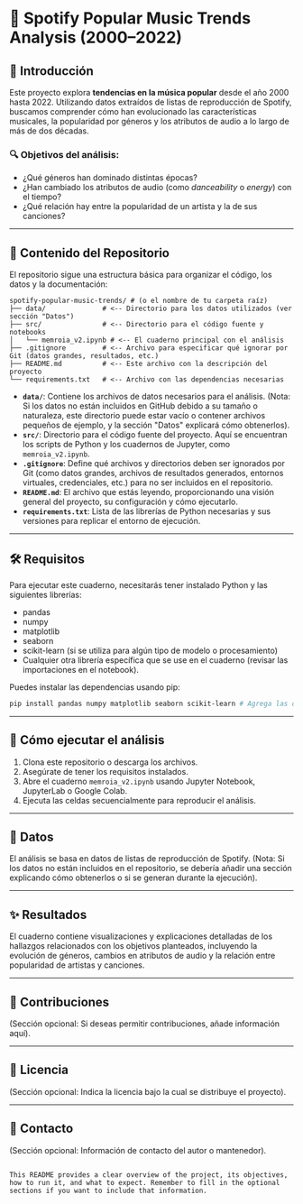 
# 🎵 Spotify Popular Music Trends Analysis (2000–2022)

## 📌 Introducción

Este proyecto explora **tendencias en la música popular** desde el año 2000 hasta 2022. Utilizando datos extraídos de listas de reproducción de Spotify, buscamos comprender cómo han evolucionado las características musicales, la popularidad por géneros y los atributos de audio a lo largo de más de dos décadas.

### 🔍 Objetivos del análisis:

- ¿Qué géneros han dominado distintas épocas?
- ¿Han cambiado los atributos de audio (como *danceability* o *energy*) con el tiempo?
- ¿Qué relación hay entre la popularidad de un artista y la de sus canciones?

---

## 🚀 Contenido del Repositorio

El repositorio sigue una estructura básica para organizar el código, los datos y la documentación:

```text
spotify-popular-music-trends/ # (o el nombre de tu carpeta raíz)
├── data/              # <-- Directorio para los datos utilizados (ver sección "Datos")
├── src/               # <-- Directorio para el código fuente y notebooks
│   └── memroia_v2.ipynb # <-- El cuaderno principal con el análisis
├── .gitignore         # <-- Archivo para especificar qué ignorar por Git (datos grandes, resultados, etc.)
├── README.md          # <-- Este archivo con la descripción del proyecto
└── requirements.txt   # <-- Archivo con las dependencias necesarias
```


* **`data/`**: Contiene los archivos de datos necesarios para el análisis. (Nota: Si los datos no están incluidos en GitHub debido a su tamaño o naturaleza, este directorio puede estar vacío o contener archivos pequeños de ejemplo, y la sección "Datos" explicará cómo obtenerlos).
* **`src/`**: Directorio para el código fuente del proyecto. Aquí se encuentran los scripts de Python y los cuadernos de Jupyter, como `memroia_v2.ipynb`.
* **`.gitignore`**: Define qué archivos y directorios deben ser ignorados por Git (como datos grandes, archivos de resultados generados, entornos virtuales, credenciales, etc.) para no ser incluidos en el repositorio.
* **`README.md`**: El archivo que estás leyendo, proporcionando una visión general del proyecto, su configuración y cómo ejecutarlo.
* **`requirements.txt`**: Lista de las librerías de Python necesarias y sus versiones para replicar el entorno de ejecución.

---



## 🛠️ Requisitos

Para ejecutar este cuaderno, necesitarás tener instalado Python y las siguientes librerías:

- pandas
- numpy
- matplotlib
- seaborn
- scikit-learn (si se utiliza para algún tipo de modelo o procesamiento)
- Cualquier otra librería específica que se use en el cuaderno (revisar las importaciones en el notebook).

Puedes instalar las dependencias usando pip:

```bash
pip install pandas numpy matplotlib seaborn scikit-learn # Agrega las que falten
````

-----

## 🏃 Cómo ejecutar el análisis

1.  Clona este repositorio o descarga los archivos.
2.  Asegúrate de tener los requisitos instalados.
3.  Abre el cuaderno `memroia_v2.ipynb` usando Jupyter Notebook, JupyterLab o Google Colab.
4.  Ejecuta las celdas secuencialmente para reproducir el análisis.

-----

## 📂 Datos

El análisis se basa en datos de listas de reproducción de Spotify. (Nota: Si los datos no están incluidos en el repositorio, se debería añadir una sección explicando cómo obtenerlos o si se generan durante la ejecución).

-----

## ✨ Resultados

El cuaderno contiene visualizaciones y explicaciones detalladas de los hallazgos relacionados con los objetivos planteados, incluyendo la evolución de géneros, cambios en atributos de audio y la relación entre popularidad de artistas y canciones.

-----

## 🤝 Contribuciones

(Sección opcional: Si deseas permitir contribuciones, añade información aquí).

-----

## 📄 Licencia

(Sección opcional: Indica la licencia bajo la cual se distribuye el proyecto).

-----

## 📧 Contacto

(Sección opcional: Información de contacto del autor o mantenedor).

```

This README provides a clear overview of the project, its objectives, how to run it, and what to expect. Remember to fill in the optional sections if you want to include that information.
```
